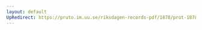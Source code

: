 ```yaml
---
layout: default
UpRedirect: https://pruto.im.uu.se/riksdagen-records-pdf/1878/prot-1878--ak--060/prot-1878--ak--060_016.pdf
---
```

